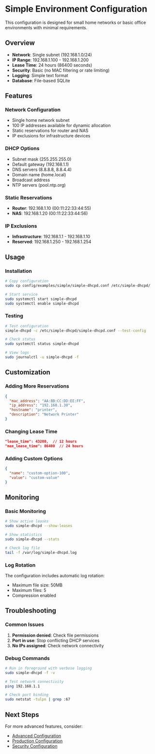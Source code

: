 # Simple Environment Configuration

This configuration is designed for small home networks or basic office environments with minimal requirements.

## Overview

- **Network**: Single subnet (192.168.1.0/24)
- **IP Range**: 192.168.1.100 - 192.168.1.200
- **Lease Time**: 24 hours (86400 seconds)
- **Security**: Basic (no MAC filtering or rate limiting)
- **Logging**: Simple text format
- **Database**: File-based SQLite

## Features

### Network Configuration
- Single home network subnet
- 100 IP addresses available for dynamic allocation
- Static reservations for router and NAS
- IP exclusions for infrastructure devices

### DHCP Options
- Subnet mask (255.255.255.0)
- Default gateway (192.168.1.1)
- DNS servers (8.8.8.8, 8.8.4.4)
- Domain name (home.local)
- Broadcast address
- NTP servers (pool.ntp.org)

### Static Reservations
- **Router**: 192.168.1.10 (00:11:22:33:44:55)
- **NAS**: 192.168.1.20 (00:11:22:33:44:56)

### IP Exclusions
- **Infrastructure**: 192.168.1.1 - 192.168.1.10
- **Reserved**: 192.168.1.250 - 192.168.1.254

## Usage

### Installation
```bash
# Copy configuration
sudo cp config/examples/simple/simple-dhcpd.conf /etc/simple-dhcpd/

# Start service
sudo systemctl start simple-dhcpd
sudo systemctl enable simple-dhcpd
```

### Testing
```bash
# Test configuration
simple-dhcpd -c /etc/simple-dhcpd/simple-dhcpd.conf --test-config

# Check status
sudo systemctl status simple-dhcpd

# View logs
sudo journalctl -u simple-dhcpd -f
```

## Customization

### Adding More Reservations
```json
{
  "mac_address": "AA:BB:CC:DD:EE:FF",
  "ip_address": "192.168.1.30",
  "hostname": "printer",
  "description": "Network Printer"
}
```

### Changing Lease Time
```json
"lease_time": 43200,  // 12 hours
"max_lease_time": 86400  // 24 hours
```

### Adding Custom Options
```json
{
  "name": "custom-option-100",
  "value": "custom-value"
}
```

## Monitoring

### Basic Monitoring
```bash
# Show active leases
sudo simple-dhcpd --show-leases

# Show statistics
sudo simple-dhcpd --stats

# Check log file
tail -f /var/log/simple-dhcpd.log
```

### Log Rotation
The configuration includes automatic log rotation:
- Maximum file size: 50MB
- Maximum files: 5
- Compression enabled

## Troubleshooting

### Common Issues
1. **Permission denied**: Check file permissions
2. **Port in use**: Stop conflicting DHCP services
3. **No IPs assigned**: Check network connectivity

### Debug Commands
```bash
# Run in foreground with verbose logging
sudo simple-dhcpd -f -v

# Test network connectivity
ping 192.168.1.1

# Check port binding
sudo netstat -tulpn | grep :67
```

## Next Steps

For more advanced features, consider:
- [Advanced Configuration](../advanced/README.md)
- [Production Configuration](../production/README.md)
- [Security Configuration](../../../docs/configuration/security.md)
